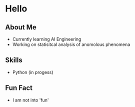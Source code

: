 # Hello

## About Me
- Currently learning AI Engineering
- Working on statisitcal analysis of anomolous phenomena

## Skills
- Python (in progess)

## Fun Fact
- I am not into 'fun'
